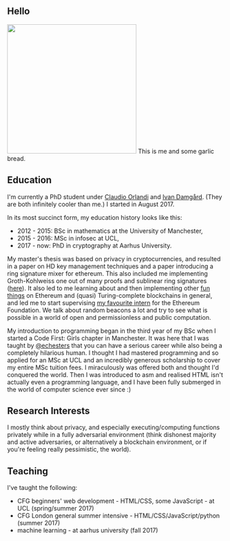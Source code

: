 ## Hello

<img src="/garblicbread.jpg" width="300">
This is me and some garlic bread.

## Education

I'm currently a PhD student under 
[Claudio Orlandi](http://www.cs.au.dk/~orlandi/) and [Ivan Damgård](http://www.daimi.au.dk/~ivan/). (They are both infinitely 
cooler than me.) I started in August 2017.

In its most succinct form, my education history looks like this:
- 2012 - 2015: BSc in mathematics at the University of Manchester,
- 2015 - 2016: MSc in infosec at UCL,
- 2017 - now: PhD in cryptography at Aarhus University.

My master's thesis was based on privacy in cryptocurrencies, and resulted in a paper on HD key management techniques and a paper introducing a ring signature mixer for ethereum. This also included me implementing Groth-Kohlweiss 
one out of many proofs and sublinear ring signatures ([here](https://github.com/rmercer93/gk-zerocoin)). It also led to me learning about and then implementing other [fun](https://github.com/rmercer93/p2prng) [things](https://github.com/rmercer93/BLS2) 
on Ethereum and (quasi) Turing-complete blockchains in general, and led me to start supervising [my favourite intern](https://github.com/jakegsy/) 
for the Ethereum Foundation. We talk about random beacons a lot and try to see what is possible in a world of open and 
permissionless and public computation.

My introduction to programming began in the third year of my BSc when I started a Code First: Girls chapter in Manchester. It 
was here that I was taught by [@echesters](https://twitter.com/echesters) that you can have a serious career while also being a 
completely hilarious human. I thought I had mastered programming and so applied for an MSc at UCL and an incredibly generous 
scholarship to cover my entire MSc tuition fees. I miraculously was offered both and thought I'd conquered the world. Then I 
was introduced to asm and realised HTML isn't actually even a programming language, and I have been fully 
submerged in the world of computer science ever since :)


## Research Interests

I mostly think about privacy, and especially executing/computing functions privately while in a fully adversarial environment 
(think dishonest majority and active adversaries, or alternatively a blockchain environment, or if you're feeling really 
pessimistic, the world). 


## Teaching

I've taught the following:
- CFG beginners' web development - HTML/CSS, some JavaScript - at UCL (spring/summer 2017)
- CFG London general summer intensive - HTML/CSS/JavaScript/python (summer 2017)
- machine learning - at aarhus university (fall 2017)
